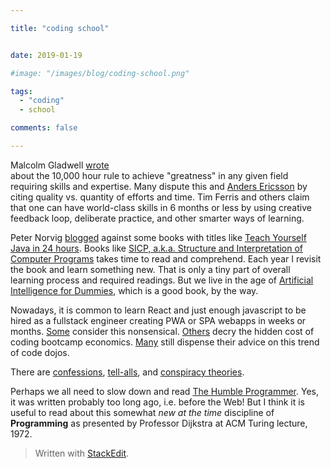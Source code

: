 ```yaml
---

title: "coding school"


date: 2019-01-19

#image: "/images/blog/coding-school.png"

tags: 
  - "coding"
  - school

comments: false

---
```


Malcolm Gladwell [wrote](https://amzn.to/2Rtlney)   
about the 10,000 hour rule to achieve "greatness" in 
any given field requiring skills and expertise. 
Many dispute this and [Anders Ericsson](https://amzn.to/2XoX2KF)
 by citing quality vs. quantity of efforts and time.
  Tim Ferris and others claim that one can have world-class 
  skills in 6 months or less by using creative feedback loop,
   deliberate practice, and other smarter ways of learning.

  

Peter Norvig [blogged](http://norvig.com/21-days.html) 
against some books with titles
 like [Teach Yourself Java in 24 hours](https://amzn.to/2wszdGS). 
 Books like [SICP, a.k.a. Structure and Interpretation of Computer Programs](https://amzn.to/2Xn3i5O) 
 takes time to read and comprehend. Each year I revisit the 
 book and learn something new. That is only a tiny part of 
 overall learning process and required readings. But we live in 
 the age of [Artificial Intelligence for Dummies](https://amzn.to/3e8nQF3), 
 which is a good book, by the way.

  

Nowadays, it is common to learn React and just enough 
javascript to be hired as a fullstack engineer creating PWA or 
SPA webapps in weeks or months. [Some](https://techcrunch.com/2015/10/23/coding-academies-are-nonsense/) 
consider this nonsensical. [Others](https://www.theverge.com/2020/2/11/21131848/lambda-school-coding-bootcamp-isa-tuition-cost-free) 
decry the hidden cost of coding bootcamp economics.
 [Many](https://techbeacon.com/app-dev-testing/bootcamps-wont-make-you-coder-heres-what-will-0) 
 still dispense their advice on this trend of code dojos.

There are [confessions](https://hackernoon.com/confessions-of-a-bootcamp-graduate-hack-reactor-f921c441fb23),
 [tell-alls](https://medium.com/@gbatra17/how-hack-reactor-remote-changed-my-life-the-one-year-later-review-and-what-people-dont-tell-1738ac053b42),
  and [conspiracy theories](https://www.quora.com/Why-do-many-Hackreactor-alumnis-LinkedIn-profiles-show-unemployed-status-as-opposed-to-the-98-hire-rate-advertisement-from-the-Hackreactor-website).

  
  

Perhaps we all need to slow down and read
 [The Humble Programmer](https://www.cs.utexas.edu/~EWD/transcriptions/EWD03xx/EWD340.html).
  Yes, it was written probably too long ago, i.e. before the Web! 
   But I think it is useful to read about this
    somewhat *new at the time* discipline of **Programming** as 
    presented by Professor Dijkstra at ACM Turing lecture, 1972.


> Written with [StackEdit](https://stackedit.io/).
<!--stackedit_data:
eyJoaXN0b3J5IjpbLTEwOTE2MTQ5NDMsMzQxNTQ2NTMxLDc5Mj
kwMDUyMywyMTA2MTYwOTMzLDE2MDI0Nzc3ODhdfQ==
-->
